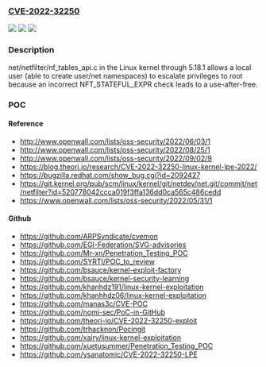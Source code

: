### [CVE-2022-32250](https://cve.mitre.org/cgi-bin/cvename.cgi?name=CVE-2022-32250)
![](https://img.shields.io/static/v1?label=Product&message=n%2Fa&color=blue)
![](https://img.shields.io/static/v1?label=Version&message=n%2Fa&color=blue)
![](https://img.shields.io/static/v1?label=Vulnerability&message=n%2Fa&color=brighgreen)

### Description

net/netfilter/nf_tables_api.c in the Linux kernel through 5.18.1 allows a local user (able to create user/net namespaces) to escalate privileges to root because an incorrect NFT_STATEFUL_EXPR check leads to a use-after-free.

### POC

#### Reference
- http://www.openwall.com/lists/oss-security/2022/06/03/1
- http://www.openwall.com/lists/oss-security/2022/08/25/1
- http://www.openwall.com/lists/oss-security/2022/09/02/9
- https://blog.theori.io/research/CVE-2022-32250-linux-kernel-lpe-2022/
- https://bugzilla.redhat.com/show_bug.cgi?id=2092427
- https://git.kernel.org/pub/scm/linux/kernel/git/netdev/net.git/commit/net/netfilter?id=520778042ccca019f3ffa136dd0ca565c486cedd
- https://www.openwall.com/lists/oss-security/2022/05/31/1

#### Github
- https://github.com/ARPSyndicate/cvemon
- https://github.com/EGI-Federation/SVG-advisories
- https://github.com/Mr-xn/Penetration_Testing_POC
- https://github.com/SYRTI/POC_to_review
- https://github.com/bsauce/kernel-exploit-factory
- https://github.com/bsauce/kernel-security-learning
- https://github.com/khanhdz191/linux-kernel-exploitation
- https://github.com/khanhhdz06/linux-kernel-exploitation
- https://github.com/manas3c/CVE-POC
- https://github.com/nomi-sec/PoC-in-GitHub
- https://github.com/theori-io/CVE-2022-32250-exploit
- https://github.com/trhacknon/Pocingit
- https://github.com/xairy/linux-kernel-exploitation
- https://github.com/xuetusummer/Penetration_Testing_POC
- https://github.com/ysanatomic/CVE-2022-32250-LPE

